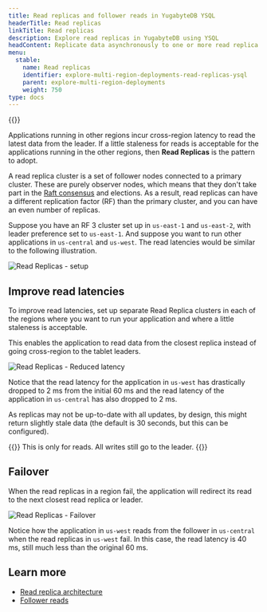 ```yaml
---
title: Read replicas and follower reads in YugabyteDB YSQL
headerTitle: Read replicas
linkTitle: Read replicas
description: Explore read replicas in YugabyteDB using YSQL
headContent: Replicate data asynchronously to one or more read replica clusters
menu:
  stable:
    name: Read replicas
    identifier: explore-multi-region-deployments-read-replicas-ysql
    parent: explore-multi-region-deployments
    weight: 750
type: docs
---
```


{{<api-tabs>}}

Applications running in other regions incur cross-region latency to read the latest data from the leader. If a little staleness for reads is acceptable for the applications running in the other regions, then **Read Replicas** is the pattern to adopt.

A read replica cluster is a set of follower nodes connected to a primary cluster. These are purely observer nodes, which means that they don't take part in the [Raft consensus](https://raft.github.io/) and elections. As a result, read replicas can have a different replication factor (RF) than the primary cluster, and you can have an even number of replicas.

Suppose you have an RF 3 cluster set up in `us-east-1` and `us-east-2`, with leader preference set to `us-east-1`. And suppose you want to run other applications in `us-central` and `us-west`. The read latencies would be similar to the following illustration.

![Read Replicas - setup](/images/develop/global-apps/global-apps-read-replicas-setup.png)

## Improve read latencies

To improve read latencies, set up separate Read Replica clusters in each of the regions where you want to run your application and where a little staleness is acceptable.

This enables the application to read data from the closest replica instead of going cross-region to the tablet leaders.

![Read Replicas - Reduced latency](/images/develop/global-apps/global-apps-read-replicas-final.png)

Notice that the read latency for the application in `us-west` has drastically dropped to 2 ms from the initial 60 ms and the read latency of the application in `us-central` has also dropped to 2 ms.

As replicas may not be up-to-date with all updates, by design, this might return slightly stale data (the default is 30 seconds, but this can be configured).

{{<note>}}
This is only for reads. All writes still go to the leader.
{{</note>}}

## Failover

When the read replicas in a region fail, the application will redirect its read to the next closest read replica or leader.

![Read Replicas - Failover](/images/develop/global-apps/global-apps-read-replicas-failover.png)

Notice how the application in `us-west` reads from the follower in `us-central` when the read replicas in `us-west` fail. In this case, the read latency is 40 ms, still much less than the original 60 ms.

## Learn more

- [Read replica architecture](../../../architecture/docdb-replication/read-replicas)
- [Follower reads](../../going-beyond-sql/follower-reads-ysql/)
